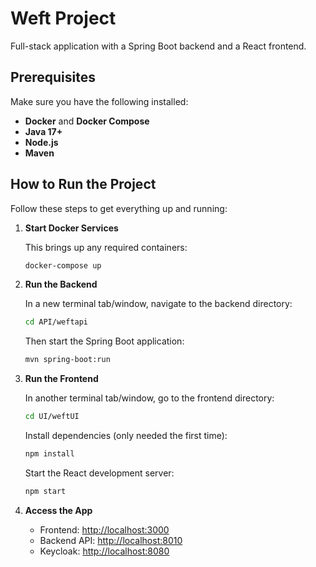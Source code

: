 # Weft Project

Full-stack application with a Spring Boot backend and a React frontend.

## Prerequisites

Make sure you have the following installed:

- **Docker** and **Docker Compose**
- **Java 17+**
- **Node.js**
- **Maven**

## How to Run the Project

Follow these steps to get everything up and running:

1. **Start Docker Services**

   This brings up any required containers:

   ```bash
   docker-compose up
   ```

2. **Run the Backend**

   In a new terminal tab/window, navigate to the backend directory:

   ```bash
   cd API/weftapi
   ```

   Then start the Spring Boot application:


   ```bash
   mvn spring-boot:run
   ```

3. **Run the Frontend**

   In another terminal tab/window, go to the frontend directory:

   ```bash
   cd UI/weftUI
   ```

   Install dependencies (only needed the first time):

   ```bash
   npm install
   ```

   Start the React development server:

   ```bash
   npm start
   ```

4. **Access the App**

   - Frontend: [http://localhost:3000](http://localhost:3000)
   - Backend API: [http://localhost:8010](http://localhost:8010)
   - Keycloak: [http://localhost:8080](http://localhost:8080)
